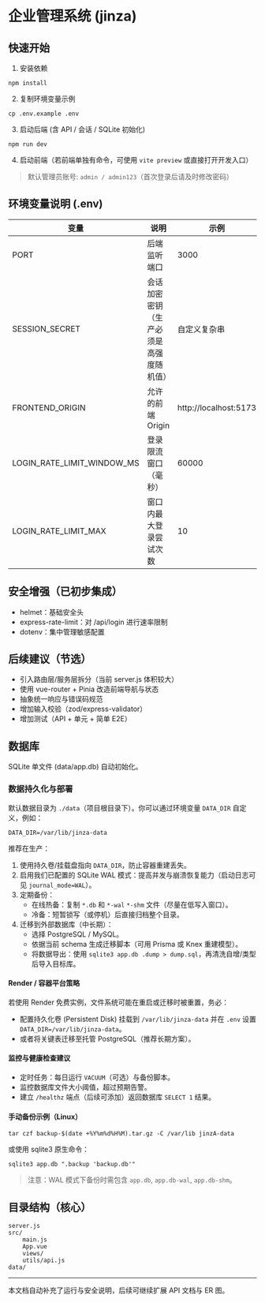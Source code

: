 # 企业管理系统 (jinza)

## 快速开始

1. 安装依赖
```
npm install
```
2. 复制环境变量示例
```
cp .env.example .env
```
3. 启动后端 (含 API / 会话 / SQLite 初始化)
```
npm run dev
```
4. 启动前端（若前端单独有命令，可使用 `vite preview` 或直接打开开发入口）

> 默认管理员账号: `admin / admin123`（首次登录后请及时修改密码）

## 环境变量说明 (.env)
| 变量 | 说明 | 示例 |
| ---- | ---- | ---- |
| PORT | 后端监听端口 | 3000 |
| SESSION_SECRET | 会话加密密钥（生产必须是高强度随机值） | 自定义复杂串 |
| FRONTEND_ORIGIN | 允许的前端 Origin | http://localhost:5173 |
| LOGIN_RATE_LIMIT_WINDOW_MS | 登录限流窗口（毫秒） | 60000 |
| LOGIN_RATE_LIMIT_MAX | 窗口内最大登录尝试次数 | 10 |

## 安全增强（已初步集成）
- helmet：基础安全头
- express-rate-limit：对 /api/login 进行速率限制
- dotenv：集中管理敏感配置

## 后续建议（节选）
- 引入路由层/服务层拆分（当前 server.js 体积较大）
- 使用 vue-router + Pinia 改造前端导航与状态
- 抽象统一响应与错误码规范
- 增加输入校验（zod/express-validator）
- 增加测试（API + 单元 + 简单 E2E）

## 数据库
SQLite 单文件 (data/app.db) 自动初始化。

### 数据持久化与部署
默认数据目录为 `./data`（项目根目录下）。你可以通过环境变量 `DATA_DIR` 自定义，例如：

```
DATA_DIR=/var/lib/jinza-data
```

推荐在生产：
1. 使用持久卷/挂载盘指向 `DATA_DIR`，防止容器重建丢失。
2. 启用我们已配置的 SQLite WAL 模式：提高并发与崩溃恢复能力（启动日志可见 `journal_mode=WAL`）。
3. 定期备份：
	- 在线热备：复制 `*.db` 和 `*-wal` `*-shm` 文件（尽量在低写入窗口）。
	- 冷备：短暂锁写（或停机）后直接归档整个目录。
4. 迁移到外部数据库（中长期）：
	- 选择 PostgreSQL / MySQL。
	- 依据当前 schema 生成迁移脚本（可用 Prisma 或 Knex 重建模型）。
	- 将数据导出：使用 `sqlite3 app.db .dump > dump.sql`，再清洗自增/类型后导入目标库。

#### Render / 容器平台策略
若使用 Render 免费实例，文件系统可能在重启或迁移时被重置，务必：
- 配置持久化卷 (Persistent Disk) 挂载到 `/var/lib/jinza-data` 并在 `.env` 设置 `DATA_DIR=/var/lib/jinza-data`。
- 或者将关键表迁移至托管 PostgreSQL（推荐长期方案）。

#### 监控与健康检查建议
- 定时任务：每日运行 `VACUUM`（可选）与备份脚本。
- 监控数据库文件大小阈值，超过预期告警。
- 建立 `/healthz` 端点（后续可添加）返回数据库 `SELECT 1` 结果。

#### 手动备份示例（Linux）
```
tar czf backup-$(date +%Y%m%d%H%M).tar.gz -C /var/lib jinzA-data
``` 
或使用 sqlite3 原生命令：
```
sqlite3 app.db ".backup 'backup.db'"
```

> 注意：WAL 模式下备份时需包含 `app.db`, `app.db-wal`, `app.db-shm`。

## 目录结构（核心）
```
server.js
src/
	main.js
	App.vue
	views/
	utils/api.js
data/
```

---
本文档自动补充了运行与安全说明，后续可继续扩展 API 文档与 ER 图。